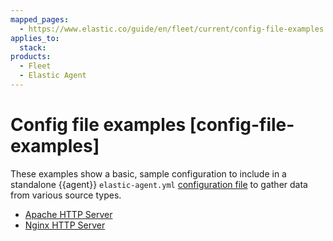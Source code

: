 ```yaml
---
mapped_pages:
  - https://www.elastic.co/guide/en/fleet/current/config-file-examples.html
applies_to:
  stack:
products:
  - Fleet
  - Elastic Agent
---
```


# Config file examples [config-file-examples]

These examples show a basic, sample configuration to include in a standalone {{agent}} `elastic-agent.yml` [configuration file](/reference/fleet/structure-config-file.md) to gather data from various source types.

* [Apache HTTP Server](/reference/fleet/config-file-example-apache.md)
* [Nginx HTTP Server](/reference/fleet/config-file-example-apache.md)



